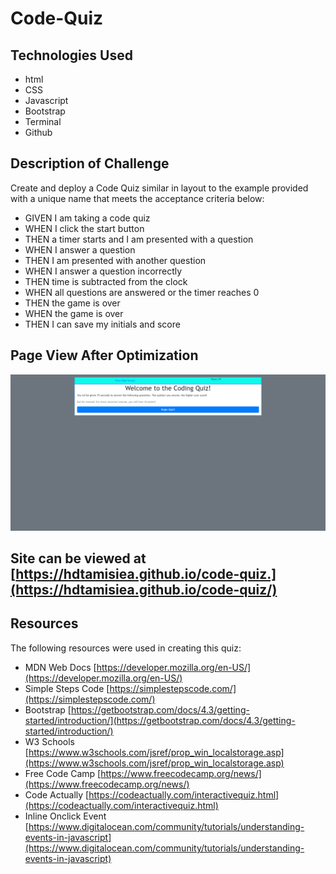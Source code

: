 # Code-Quiz

## Technologies Used

* html
* CSS
* Javascript
* Bootstrap
* Terminal
* Github

## Description of Challenge

Create and deploy a Code Quiz similar in layout to the example provided with a unique name that meets the acceptance criteria below:

* GIVEN I am taking a code quiz
* WHEN I click the start button
* THEN a timer starts and I am presented with a question
* WHEN I answer a question
* THEN I am presented with another question
* WHEN I answer a question incorrectly
* THEN time is subtracted from the clock
* WHEN all questions are answered or the timer reaches 0
* THEN the game is over
* WHEN the game is over
* THEN I can save my initials and score

## Page View After Optimization

![Code-Quiz Landing Page View](/assets/images/page.png)

## Site can be viewed at [https://hdtamisiea.github.io/code-quiz.](https://hdtamisiea.github.io/code-quiz/)

## Resources

The following resources were used in creating this quiz:

* MDN Web Docs [https://developer.mozilla.org/en-US/](https://developer.mozilla.org/en-US/)
* Simple Steps Code [https://simplestepscode.com/](https://simplestepscode.com/)
* Bootstrap [https://getbootstrap.com/docs/4.3/getting-started/introduction/](https://getbootstrap.com/docs/4.3/getting-started/introduction/)
* W3 Schools [https://www.w3schools.com/jsref/prop_win_localstorage.asp](https://www.w3schools.com/jsref/prop_win_localstorage.asp)
* Free Code Camp [https://www.freecodecamp.org/news/](https://www.freecodecamp.org/news/)
* Code Actually [https://codeactually.com/interactivequiz.html](https://codeactually.com/interactivequiz.html)
* Inline Onclick Event [https://www.digitalocean.com/community/tutorials/understanding-events-in-javascript](https://www.digitalocean.com/community/tutorials/understanding-events-in-javascript)

